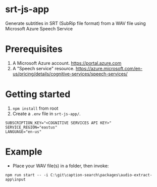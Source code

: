 # srt-js-app

Generate subtitles in SRT (SubRip file format) from a WAV file using Microsoft Azure Speech Service

# Prerequisites

1. A Microsoft Azure account. https://portal.azure.com
2. A "Speech service" resource. https://azure.microsoft.com/en-us/pricing/details/cognitive-services/speech-services/

# Getting started

1. `npm install` from root
2. Create a `.env` file in `srt-js-app/`.

```
SUBSCRIPTION_KEY="<COGNITIVE SERVICES API KEY>"
SERVICE_REGION="eastus"
LANGUAGE="en-us"
```

# Example

- Place your WAV file(s) in a folder, then invoke:

```
npm run start -- -i C:\git\caption-search\packages\audio-extract-app\input
```
